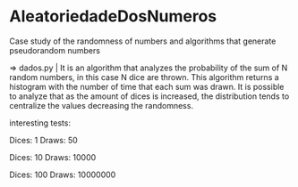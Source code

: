 # AleatoriedadeDosNumeros

Case study of the randomness of numbers and algorithms that generate pseudorandom numbers


=> dados.py | It is an algorithm that analyzes the probability of the sum of N random numbers, in this case N dice are thrown.
This algorithm returns a histogram with the number of time that each sum was drawn.
It is possible to analyze that as the amount of dices is increased, the distribution tends to centralize the values decreasing the randomness.

interesting tests:

Dices: 1
Draws: 50

Dices: 10
Draws: 10000

Dices: 100
Draws: 10000000
